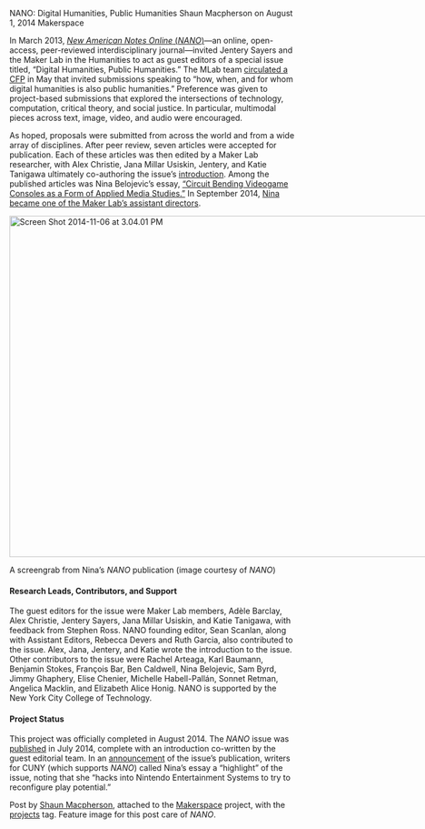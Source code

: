 NANO: Digital Humanities, Public Humanities
Shaun Macpherson on August 1, 2014   Makerspace 

<p>In March 2013, <a href="http://www.nanocrit.com/"><em>New American Notes Online</em> (<em>NANO</em>)</a>&#8212;an online, open-access, peer-reviewed interdisciplinary journal&#8212;invited Jentery Sayers and the Maker Lab in the Humanities to act as guest editors of a special issue titled, &#8220;Digital Humanities, Public Humanities.&#8221; The MLab team <a title="learn more" href="http://maker.uvic.ca/dhph/">circulated a CFP</a> in May that invited submissions speaking to &#8220;how, when, and for whom digital humanities is also public humanities.&#8221; Preference was given to project-based submissions that explored the intersections of technology, computation, critical theory, and social justice. In particular, multimodal pieces across text, image, video, and audio were encouraged.</p>
<p>As hoped, proposals were submitted from across the world and from a wide array of disciplines. After peer review, seven articles were accepted for publication. Each of these articles was then edited by a Maker Lab researcher, with Alex Christie, Jana Millar Usiskin, Jentery, and Katie Tanigawa ultimately co-authoring the issue&#8217;s <a href="http://www.nanocrit.com/issues/5/introduction-digital-humanities-public-humanities">introduction</a>. Among the published articles was Nina Belojevic&#8217;s essay, <a title="learn more" href="http://www.nanocrit.com/issues/5/circuit-bending-videogame-consoles-form-applied-media-studies" target="_blank">&#8220;Circuit Bending Videogame Consoles as a Form of Applied Media Studies.&#8221;</a> In September 2014, <a title="learn more" href="http://maker.uvic.ca/newteam/">Nina became one of the Maker Lab&#8217;s assistant directors</a>.</p>
<div id="attachment_4896" style="width: 1160px" class="wp-caption alignleft"><a href="http://maker.uvic.ca/wp-content/uploads/2014/11/Screen-Shot-2014-11-06-at-3.04.01-PM.png"><img class="wp-image-4896 size-full" src="http://maker.uvic.ca/wp-content/uploads/2014/11/Screen-Shot-2014-11-06-at-3.04.01-PM.png" alt="Screen Shot 2014-11-06 at 3.04.01 PM" width="1150" height="600" /></a><p class="wp-caption-text">A screengrab from Nina&#8217;s <em>NANO</em> publication (image courtesy of <em>NANO</em>)</p></div>
<h4>Research Leads, Contributors, and Support</h4>
<p>The guest editors for the issue were Maker Lab members, Adèle Barclay, Alex Christie, Jentery Sayers, Jana Millar Usiskin, and Katie Tanigawa, with feedback from Stephen Ross. NANO founding editor, Sean Scanlan, along with Assistant Editors, Rebecca Devers and Ruth Garcia, also contributed to the issue. Alex, Jana, Jentery, and Katie wrote the introduction to the issue. Other contributors to the issue were Rachel Arteaga, Karl Baumann, Benjamin Stokes, François Bar, Ben Caldwell, Nina Belojevic, Sam Byrd, Jimmy Ghaphery, Elise Chenier, Michelle Habell-Pallán, Sonnet Retman, Angelica Macklin, and Elizabeth Alice Honig. NANO is supported by the New York City College of Technology.</p>
<h4><strong>Project Status</strong></h4>
<p>This project was officially completed in August 2014. The <em>NANO </em>issue was <a href="http://www.nanocrit.com/issues/5">published</a> in July 2014, complete with an introduction co-written by the guest editorial team. In an <a href="http://www1.cuny.edu/mu/forum/2014/09/09/city-tech-announces-new-journal-nano-new-american-notes-online/">announcement</a> of the issue&#8217;s publication, writers for CUNY (which supports <em>NANO</em>) called Nina&#8217;s essay a &#8220;highlight&#8221; of the issue, noting that she &#8220;hacks into Nintendo Entertainment Systems to try to reconfigure play potential.&#8221;</p>
<p>Post by <a href="http://maker.uvic.ca/author/shaun/">Shaun Macpherson</a>, attached to the <a title="learn more" href="http://maker.uvic.ca/category/makerspace/">Makerspace</a> project, with the <a title="learn more" href="http://maker.uvic.ca/tag/project/">projects</a> tag. Feature image for this post care of <em>NANO</em>.</p>
